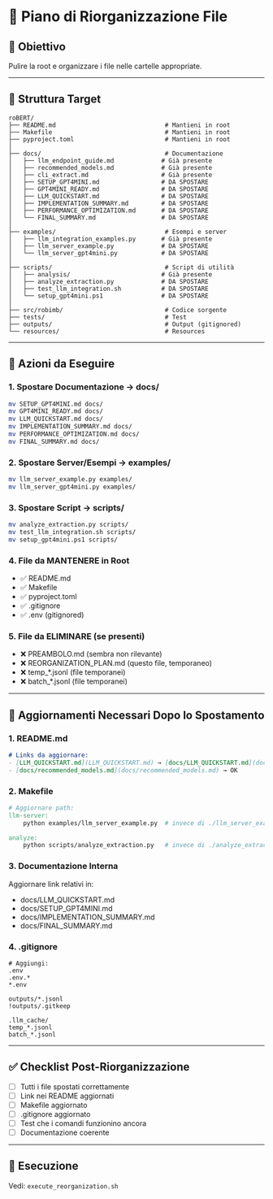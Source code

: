# 📁 Piano di Riorganizzazione File

## 🎯 Obiettivo
Pulire la root e organizzare i file nelle cartelle appropriate.

---

## 📂 Struttura Target

```
roBERT/
├── README.md                              # Mantieni in root
├── Makefile                               # Mantieni in root
├── pyproject.toml                         # Mantieni in root
│
├── docs/                                  # Documentazione
│   ├── llm_endpoint_guide.md             # Già presente
│   ├── recommended_models.md             # Già presente
│   ├── cli_extract.md                    # Già presente
│   ├── SETUP_GPT4MINI.md                 # DA SPOSTARE
│   ├── GPT4MINI_READY.md                 # DA SPOSTARE
│   ├── LLM_QUICKSTART.md                 # DA SPOSTARE
│   ├── IMPLEMENTATION_SUMMARY.md         # DA SPOSTARE
│   ├── PERFORMANCE_OPTIMIZATION.md       # DA SPOSTARE
│   └── FINAL_SUMMARY.md                  # DA SPOSTARE
│
├── examples/                              # Esempi e server
│   ├── llm_integration_examples.py       # Già presente
│   ├── llm_server_example.py             # DA SPOSTARE
│   └── llm_server_gpt4mini.py            # DA SPOSTARE
│
├── scripts/                               # Script di utilità
│   ├── analysis/                         # Già presente
│   ├── analyze_extraction.py             # DA SPOSTARE
│   ├── test_llm_integration.sh           # DA SPOSTARE
│   └── setup_gpt4mini.ps1                # DA SPOSTARE
│
├── src/robimb/                            # Codice sorgente
├── tests/                                 # Test
├── outputs/                               # Output (gitignored)
└── resources/                             # Resources
```

---

## 🔄 Azioni da Eseguire

### 1. Spostare Documentazione → docs/
```bash
mv SETUP_GPT4MINI.md docs/
mv GPT4MINI_READY.md docs/
mv LLM_QUICKSTART.md docs/
mv IMPLEMENTATION_SUMMARY.md docs/
mv PERFORMANCE_OPTIMIZATION.md docs/
mv FINAL_SUMMARY.md docs/
```

### 2. Spostare Server/Esempi → examples/
```bash
mv llm_server_example.py examples/
mv llm_server_gpt4mini.py examples/
```

### 3. Spostare Script → scripts/
```bash
mv analyze_extraction.py scripts/
mv test_llm_integration.sh scripts/
mv setup_gpt4mini.ps1 scripts/
```

### 4. File da MANTENERE in Root
- ✅ README.md
- ✅ Makefile
- ✅ pyproject.toml
- ✅ .gitignore
- ✅ .env (gitignored)

### 5. File da ELIMINARE (se presenti)
- ❌ PREAMBOLO.md (sembra non rilevante)
- ❌ REORGANIZATION_PLAN.md (questo file, temporaneo)
- ❌ temp_*.jsonl (file temporanei)
- ❌ batch_*.jsonl (file temporanei)

---

## 📝 Aggiornamenti Necessari Dopo lo Spostamento

### 1. README.md
```markdown
# Links da aggiornare:
- [LLM_QUICKSTART.md](LLM_QUICKSTART.md) → [docs/LLM_QUICKSTART.md](docs/LLM_QUICKSTART.md)
- [docs/recommended_models.md](docs/recommended_models.md) → OK
```

### 2. Makefile
```makefile
# Aggiornare path:
llm-server:
    python examples/llm_server_example.py  # invece di ./llm_server_example.py

analyze:
    python scripts/analyze_extraction.py   # invece di ./analyze_extraction.py
```

### 3. Documentazione Interna
Aggiornare link relativi in:
- docs/LLM_QUICKSTART.md
- docs/SETUP_GPT4MINI.md
- docs/IMPLEMENTATION_SUMMARY.md
- docs/FINAL_SUMMARY.md

### 4. .gitignore
```
# Aggiungi:
.env
.env.*
*.env

outputs/*.jsonl
!outputs/.gitkeep

.llm_cache/
temp_*.jsonl
batch_*.jsonl
```

---

## ✅ Checklist Post-Riorganizzazione

- [ ] Tutti i file spostati correttamente
- [ ] Link nei README aggiornati
- [ ] Makefile aggiornato
- [ ] .gitignore aggiornato
- [ ] Test che i comandi funzionino ancora
- [ ] Documentazione coerente

---

## 🚀 Esecuzione

Vedi: `execute_reorganization.sh`
